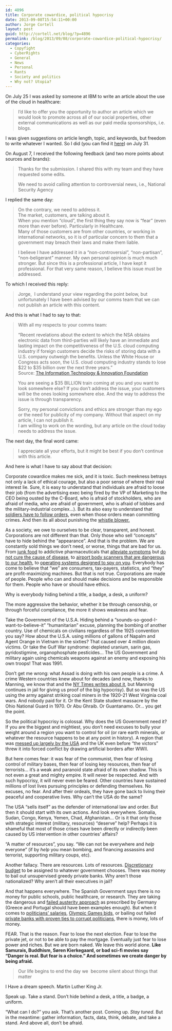 ```yaml
---
id: 4896
title: Corporate cowardice, political hypocrisy
date: 2013-09-08T15:54:11+00:00
author: Jorge Cortell
layout: post
guid: http://cortell.net/blog/?p=4896
permalink: /blog/2013/09/08/corporate-cowardice-political-hypocrisy/
categories:
  - Copyfight
  - CyberRights
  - General
  - News
  - Personal
  - Rants
  - Society and politics
  - Why not? Utopia?
---
```

On July 25 I was asked by someone at IBM to write an article about the use of the cloud in healthcare:

> I’d like to offer you the opportunity to author an article which we would look to promote across all of our social properties, other external communications as well as our paid media sponsorships, i.e. blogs.

I was given suggestions on article length, topic, and keywords, but freedom to write whatever I wanted. So I did (you can find it <a title="http://cortell.net/blog/2013/09/the-key-to-the-use-of-cloud-in-healthcare/" href="http://cortell.net/blog/2013/09/the-key-to-the-use-of-cloud-in-healthcare/" target="_blank">here</a>) on July 31.

On August 7, I received the following feedback (and two more points about sources and brands):

> Thanks for the submission. I shared this with my team and they have requested some edits.
> 
> We need to avoid calling attention to controversial news, i.e., National Security Agency 

I replied the same day:

> On the contrary, we need to address it.   
> The market, customers, are talking about it.  
> When you mention &#8220;cloud&#8221;, the first thing they say now is &#8220;fear&#8221; (even more than ever before). Particularly in Healthcare.  
> Many of those customers are from other countries, or working in international networks, so it is of particular concern to them that a government may breach their laws and make them liable.
> 
> I believe I have addressed it in a &#8220;non-controversial&#8221;, &#8220;non-partisan&#8221;, &#8220;non-beligerant&#8221; manner. My own personal opinion is much much stronger. But since this is a professional article, I have kept it professional. For that very same reason, I believe this issue must be addressed.

To which I received this reply:

> Jorge,  I understand your view regarding the point below, but unfortunately I have been advised by our comms team that we can not publish an article with this content. 

And this is what I had to say to that:

> With all my respects to your comms team:
> 
> &#8220;Recent revelations about the extent to which the NSA obtains electronic data from third-parties will likely have an immediate and lasting impact on the competitiveness of the U.S. cloud computing industry if foreign customers decide the risks of storing data with a U.S. company outweigh the benefits. Unless the White House or Congress acts soon, the U.S. cloud computing industry stands to lose $22 to $35 billion over the next three years.&#8221;  
> Source: <a title="http://www.itif.org/publications/how-much-will-prism-cost-us-cloud-computing-industry" href="http://www.itif.org/publications/how-much-will-prism-cost-us-cloud-computing-industry" target="_blank">The Information Technology & Innovation Foundation</a>
> 
> You are seeing a $35 BILLION train coming at you and you want to look somewhere else? If you don&#8217;t address the issue, your customers will be the ones looking somewhere else. And the way to address the issue is through transparency.
> 
> Sorry, my personal convictions and ethics are stronger than my ego or the need for publicity of my company. Without that aspect on my article, I can not publish it.   
> I am willing to work on the wording, but any article on the cloud today needs to address the issue.

The next day, the final word came:

> I appreciate all your efforts, but it might be best if you don&#8217;t continue with this article. 

And here is what I have to say about that decision:

Corporate cowardice makes me sick, and it is toxic. Such meekness betrays not only a lack of ethical courage, but also a poor sense of where their real interest lie. Sure, it is easy to understand that individuals are afraid to loose their job (from the advertising exec being fired by the VP of Marketing to the CEO being ousted by the C-Board, who is afraid of stockholders, who are afraid of media, who are afraid of government, who is afraid of lobbies and the military-industrial complex&#8230;). But its also easy to understand that <a title="http://en.wikipedia.org/wiki/Nuremberg_Trials" href="http://en.wikipedia.org/wiki/Nuremberg_Trials" target="_blank">soldiers have to follow orders</a>, even when those orders mean committing crimes. And then its all about punishing the <a title="http://www.bradleymanning.org" href="http://www.bradleymanning.org" target="_blank">whistle blower.</a>

As a society, we owe to ourselves to be clear, transparent, and honest. Corporations are not different than that. Only those who sell &#8220;concepts&#8221; have to hide behind the &#8220;appearance&#8221;. And that is the problem. We are constantly sold things we don&#8217;t need, or worse, things that are bad for us. From <a title="http://www.cbsnews.com/2100-204_162-591325.html" href="http://www.cbsnews.com/2100-204_162-591325.html" target="_blank">junk food</a> to addictive pharmaceuticals that <a title="http://www.smashcancer.com/2010/09/08/big-pharma-doesnt-want-to-cure-cancer-or-any-other-diseases/" href="http://www.smashcancer.com/2010/09/08/big-pharma-doesnt-want-to-cure-cancer-or-any-other-diseases/" target="_blank">alleviate symptoms</a> but <a title="http://www.smashcancer.com/2010/09/08/big-pharma-doesnt-want-to-cure-cancer-or-any-other-diseases/" href="http://www.smashcancer.com/2010/09/08/big-pharma-doesnt-want-to-cure-cancer-or-any-other-diseases/" target="_blank">do not cure the cause of disease</a>, to <a title="http://opinionator.blogs.nytimes.com/2013/05/25/showdown-at-the-airport-body-scanner/" href="http://opinionator.blogs.nytimes.com/2013/05/25/showdown-at-the-airport-body-scanner/" target="_blank">airport body scanners that are dangerous to our health</a>, to <a title="http://www.theguardian.com/world/2013/jul/11/microsoft-nsa-collaboration-user-data" href="http://www.theguardian.com/world/2013/jul/11/microsoft-nsa-collaboration-user-data" target="_blank">operating systems designed to spy on you</a>. Everybody has come to believe that &#8220;we&#8221; are consumers, tax-payers, statistics, and &#8220;they&#8221; are profit-maximizing machines. But that is not true. Corporations are made of people. People who can and should make decisions and be responsible for them. People who have or should have ethics.

Why is everybody hiding behind a title, a badge, a desk, a uniform?

The more aggressive the behavior, whether it be through censorship, or through forceful compliance, the more it shows weakness and fear.

Take the Government of the U.S.A. Hiding behind a &#8220;sounds-so-good-I-want-to-believe-it&#8221; &#8220;humanitarian&#8221; excuse, planning the bombing of another country. Use of chemicals on civilians regardless of the 1925 convention you say? How about the U.S.A. using millions of gallons of Napalm and Agent Orange in Vietnam in the sixties? That caused over 4 million dioxin victims. Or take the Gulf War syndrome: depleted uranium, sarin gas, pyridostigmine, organophosphate pesticides&#8230; The US Government and military again using chemicals weapons against an enemy and exposing his own troops! That was 1991.

Don&#8217;t get me wrong: what Assad is doing with his own people is a crime. A crime Western countries knew about for decades (and now, thanks to Manning, we know that and the <a title="https://www.nytimes.com/2013/09/08/world/middleeast/with-the-world-watching-syria-amassed-nerve-gas.html" href="https://www.nytimes.com/2013/09/08/world/middleeast/with-the-world-watching-syria-amassed-nerve-gas.html" target="_blank">NY Times writes about it</a>, but Manning continues in jail for giving us proof of the big hypocrisy). But so was the US using the army against striking coal miners in the 1920-21 West Virginia coal wars. And nobody paid for it. Or the Kent State student massacre by the Ohio National Guard in 1970. Or Abu Ghraib. Or Guantanamo. Or&#8230; you get the point.

So the political hypocrisy is colossal. Why does the US Government need it? If you are the biggest and mightiest, you don&#8217;t need excuses to bully your weight around a region you want to control for oil (or rare earth minerals, or whatever the resource happens to be at any point in history). A region that was <a title="http://www.theguardian.com/books/2012/may/29/best-enemies-jean-pierre-filiu-david-b-review" href="http://www.theguardian.com/books/2012/may/29/best-enemies-jean-pierre-filiu-david-b-review" target="_blank">messed up largely by the USA</a> and the UK even before &#8220;the victors&#8221; threw it into forced conflict by drawing artificial borders after WWII. 

But here comes fear: it was fear of the communist, then fear of losing control of military bases, then fear of losing key resources, then fear of terrorists&#8230; it&#8217;s a weak and paranoid state afraid of its own shadow. This is not even a great and mighty empire. It will never be respected. And with such hypocrisy, it will never even be feared. Other countries have sustained millions of lost lives pursuing principles or defending themselves. No excuses, no fear. And after their ordeals, they have gone back to living their peaceful and cooperative lives. Why can&#8217;t the USA do the same?

The USA &#8220;sells itself&#8221; as the defender of international law and order. But then it should start with its own actions. And look everywhere. Somalia, Sudan, Congo, Kenya, Yemen, Chad, Afghanistan&#8230; Or is it that only those with strategic interest (military, resources) &#8220;deserve&#8221; help? Perhaps it is shameful that most of those crises have been directly or indirectly been caused by US intervention in other countries&#8217; affairs? 

&#8220;A matter of resources&#8221;, you say. &#8220;We can not be everywhere and _help_ everyone&#8221; (if by _help_ you mean bombing, and financing assassins and terrorist, supporting military coups, etc).

Another fallacy. There are resources. Lots of resources. <a title="http://visual.ly/death-and-taxes-2014-us-federal-budget" href="http://visual.ly/death-and-taxes-2014-us-federal-budget" target="_blank">Discretionary budget</a> to be assigned to whatever government chooses. There was money to bail out unsupervised greedy private banks. Why aren&#8217;t those nationalized? Why aren&#8217;t all their executives in jail? 

And that happens everywhere. The Spanish Government says there is no money for public schools, public healthcare, or research. They are taking the dangerous and <a title="http://www.newyorker.com/online/blogs/comment/2012/12/austerity-economics-doesnt-work.html" href="http://www.newyorker.com/online/blogs/comment/2012/12/austerity-economics-doesnt-work.html" target="_blank">failed austerity approach</a> as prescribed by Germany (Greece and Portugal should have been examples enough). But when it comes to <a title="http://www.publico.es/espana/389822/el-pp-no-niega-la-subida-salarial-del-gobierno-austero-de-cospedal" href="http://www.publico.es/espana/389822/el-pp-no-niega-la-subida-salarial-del-gobierno-austero-de-cospedal" target="_blank">politicians&#8217; salaries</a>, <a title="http://www.eldiario.es/economia/Cien-millones-euros-sueno-olimpico_0_171833303.html" href="http://www.eldiario.es/economia/Cien-millones-euros-sueno-olimpico_0_171833303.html" target="_blank">Olympic Games bids</a>, or bailing out failed <a title="http://www.eldiario.es/zonacritica/magnificos-Bankia_6_6009411.html" href="http://www.eldiario.es/zonacritica/magnificos-Bankia_6_6009411.html" target="_blank">private banks with proven ties to corrupt politicians</a>, there is money, lots of money.

FEAR. That is the reason. Fear to lose the next election. Fear to lose the private jet, or not to be able to pay the mortgage. Eventually just fear to lose power and riches. But we are born naked. We leave this world alone. **Like Samurais, Buddhism, Søren Kierkegaard, or bad sci-fi movies say &#8220;Danger is real. But fear is a choice.&#8221; And sometimes we create danger by being afraid.**

> Our life begins to end the day we  become silent about things that matter

I Have a dream speech. Martin Luther King Jr.

Speak up. Take a stand. Don&#8217;t hide behind a desk, a title, a badge, a uniform. 

&#8220;What can I do?&#8221; you ask. That&#8217;s another post. Coming up. _Stay tuned_. But in the meantime: gather information, facts, data, think, debate, and take a stand. And above all, don&#8217;t be afraid.